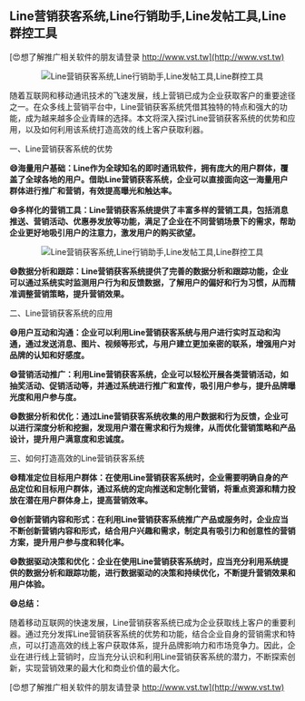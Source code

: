 ## **Line营销获客系统,Line行销助手,Line发帖工具,Line群控工具**

[😍想了解推广相关软件的朋友请登录 http://www.vst.tw](http://www.vst.tw)

 <center><img src="https://vst.tw/MP4/tuiguang/png/5.png" alt="Line营销获客系统,Line行销助手,Line发帖工具,Line群控工具"></center>

随着互联网和移动通讯技术的飞速发展，线上营销已成为企业获取客户的重要途径之一。在众多线上营销平台中，Line营销获客系统凭借其独特的特点和强大的功能，成为越来越多企业青睐的选择。本文将深入探讨Line营销获客系统的优势和应用，以及如何利用该系统打造高效的线上客户获取利器。

一、Line营销获客系统的优势

**😄海量用户基础：Line作为全球知名的即时通讯软件，拥有庞大的用户群体，覆盖了全球各地的用户。借助Line营销获客系统，企业可以直接面向这一海量用户群体进行推广和营销，有效提高曝光和触达率。**

**😄多样化的营销工具：Line营销获客系统提供了丰富多样的营销工具，包括消息推送、营销活动、优惠券发放等功能，满足了企业在不同营销场景下的需求，帮助企业更好地吸引用户的注意力，激发用户的购买欲望。**

 <center><img src="https://vst.tw/MP4/tuiguang/png/3.png" alt="Line营销获客系统,Line行销助手,Line发帖工具,Line群控工具"></center>

**😄数据分析和跟踪：Line营销获客系统提供了完善的数据分析和跟踪功能，企业可以通过系统实时监测用户行为和反馈数据，了解用户的偏好和行为习惯，从而精准调整营销策略，提升营销效果。**

二、Line营销获客系统的应用

**😄用户互动和沟通：企业可以利用Line营销获客系统与用户进行实时互动和沟通，通过发送消息、图片、视频等形式，与用户建立更加亲密的联系，增强用户对品牌的认知和好感度。**

**😄营销活动推广：利用Line营销获客系统，企业可以轻松开展各类营销活动，如抽奖活动、促销活动等，并通过系统进行推广和宣传，吸引用户参与，提升品牌曝光度和用户参与度。**

**😄数据分析和优化：通过Line营销获客系统收集的用户数据和行为反馈，企业可以进行深度分析和挖掘，发现用户潜在需求和行为规律，从而优化营销策略和产品设计，提升用户满意度和忠诚度。**

三、如何打造高效的Line营销获客系统

**😄精准定位目标用户群体：在使用Line营销获客系统时，企业需要明确自身的产品定位和目标用户群体，通过系统的定向推送和定制化营销，将重点资源和精力投放在潜在用户群体身上，提高营销效率。**

**😄创新营销内容和形式：在利用Line营销获客系统推广产品或服务时，企业应当不断创新营销内容和形式，结合用户兴趣和需求，制定具有吸引力和创意性的营销方案，提升用户参与度和转化率。**

**😄数据驱动决策和优化：企业在使用Line营销获客系统时，应当充分利用系统提供的数据分析和跟踪功能，进行数据驱动的决策和持续优化，不断提升营销效果和用户体验。**

**😄总结：**

随着移动互联网的快速发展，Line营销获客系统已成为企业获取线上客户的重要利器。通过充分发挥Line营销获客系统的优势和功能，结合企业自身的营销需求和特点，可以打造高效的线上客户获取体系，提升品牌影响力和市场竞争力。因此，企业在进行线上营销时，应当充分认识和利用Line营销获客系统的潜力，不断探索创新，实现营销效果的最大化和商业价值的最大化。

[😍想了解推广相关软件的朋友请登录 http://www.vst.tw](http://www.vst.tw)



